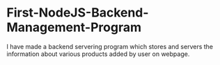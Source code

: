 # First-NodeJS-Backend-Management-Program
I have made a backend servering program which stores and servers the information about various products added by user on webpage.
